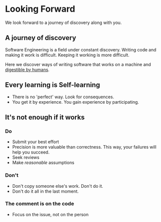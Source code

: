 # Looking Forward

We look forward to a journey of discovery along with you.

## A journey of discovery

Software Engineering is a field under constant discovery.
Writing code and making it work is difficult.
Keeping it working is more difficult.

Here we discover ways of writing software that works on a machine
and [digestible by humans](https://sudeeprp.github.io/default-coding/).

## Every learning is Self-learning

- There is no 'perfect' way. Look for consequences.
- You get it by experience. You gain experience by participating.

## It's not enough if it works

### Do

- Submit your best effort
- Precision is more valuable than correctness.
This way, your failures will help you succeed.
- Seek reviews
- Make _reasonable_ assumptions

### Don't

- Don't copy someone else's work. Don't do it.
- Don't do it all in the last moment.

### The comment is on the code

- Focus on the issue, not on the person
